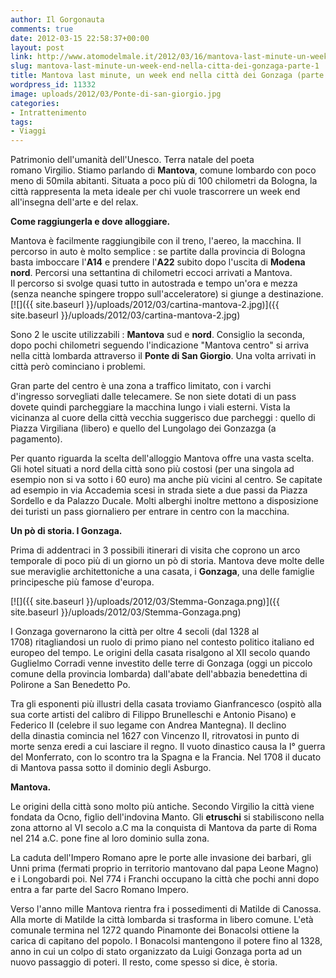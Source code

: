 ```yaml
---
author: Il Gorgonauta
comments: true
date: 2012-03-15 22:58:37+00:00
layout: post
link: http://www.atomodelmale.it/2012/03/16/mantova-last-minute-un-week-end-nella-citta-dei-gonzaga-parte-1/
slug: mantova-last-minute-un-week-end-nella-citta-dei-gonzaga-parte-1
title: Mantova last minute, un week end nella città dei Gonzaga (parte 1).
wordpress_id: 11332
image: uploads/2012/03/Ponte-di-san-giorgio.jpg
categories:
- Intrattenimento
tags:
- Viaggi
---
```



Patrimonio dell'umanità dell'Unesco. Terra natale del poeta romano Virgilio. Stiamo parlando di **Mantova**, comune lombardo con poco meno di 50mila abitanti. Situata a poco più di 100 chilometri da Bologna, la città rappresenta la meta ideale per chi vuole trascorrere un week end all'insegna dell'arte e del relax.

**Come raggiungerla e dove alloggiare.**

Mantova è facilmente raggiungibile con il treno, l'aereo, la macchina. Il percorso in auto è molto semplice : se partite dalla provincia di Bologna basta imboccare l'**A14** e prendere l'**A22** subito dopo l'uscita di **Modena nord**. Percorsi una settantina di chilometri eccoci arrivati a Mantova. Il percorso si svolge quasi tutto in autostrada e tempo un'ora e mezza (senza neanche spingere troppo sull'acceleratore) si giunge a destinazione.[![]({{ site.baseurl }}/uploads/2012/03/cartina-mantova-2.jpg)]({{ site.baseurl }}/uploads/2012/03/cartina-mantova-2.jpg)

Sono 2 le uscite utilizzabili : **Mantova** sud e **nord**. Consiglio la seconda, dopo pochi chilometri seguendo l'indicazione "Mantova centro" si arriva nella città lombarda attraverso il **Ponte di San Giorgio**. Una volta arrivati in città però cominciano i problemi.

Gran parte del centro è una zona a traffico limitato, con i varchi d'ingresso sorvegliati dalle telecamere. Se non siete dotati di un pass dovete quindi parcheggiare la macchina lungo i viali esterni. Vista la vicinanza al cuore della città vecchia suggerisco due parcheggi : quello di Piazza Virgiliana (libero) e quello del Lungolago dei Gonzazga (a pagamento).

Per quanto riguarda la scelta dell'alloggio Mantova offre una vasta scelta. Gli hotel situati a nord della città sono più costosi (per una singola ad esempio non si va sotto i 60 euro) ma anche più vicini al centro. Se capitate ad esempio in via Accademia scesi in strada siete a due passi da Piazza Sordello e da Palazzo Ducale. Molti alberghi inoltre mettono a disposizione dei turisti un pass giornaliero per entrare in centro con la macchina.

**Un pò di storia. I Gonzaga.**

Prima di addentraci in 3 possibili itinerari di visita che coprono un arco temporale di poco più di un giorno un pò di storia. Mantova deve molte delle sue meraviglie architettoniche a una casata, i **Gonzaga**, una delle famiglie principesche più famose d'europa.

[![]({{ site.baseurl }}/uploads/2012/03/Stemma-Gonzaga.png)]({{ site.baseurl }}/uploads/2012/03/Stemma-Gonzaga.png)

I Gonzaga governarono la città per oltre 4 secoli (dal 1328 al 1708) ritagliandosi un ruolo di primo piano nel contesto politico italiano ed europeo del tempo. Le origini della casata risalgono al XII secolo quando Guglielmo Corradi venne investito delle terre di Gonzaga (oggi un piccolo comune della provincia lombarda) dall'abate dell'abbazia benedettina di Polirone a San Benedetto Po.

Tra gli esponenti più illustri della casata troviamo Gianfrancesco (ospitò alla sua corte artisti del calibro di Filippo Brunelleschi e Antonio Pisano) e Federico II (celebre il suo legame con Andrea Mantegna). Il declino della dinastia comincia nel 1627 con Vincenzo II, ritrovatosi in punto di morte senza eredi a cui lasciare il regno. Il vuoto dinastico causa la I° guerra del Monferrato, con lo scontro tra la Spagna e la Francia. Nel 1708 il ducato di Mantova passa sotto il dominio degli Asburgo.

**Mantova.**

Le origini della città sono molto più antiche. Secondo Virgilio la città viene fondata da Ocno, figlio dell'indovina Manto. Gli **etruschi** si stabiliscono nella zona attorno al VI secolo a.C ma la conquista di Mantova da parte di Roma nel 214 a.C. pone fine al loro dominio sulla zona.

La caduta dell'Impero Romano apre le porte alle invasione dei barbari, gli Unni prima (fermati proprio in territorio mantovano dal papa Leone Magno) e i Longobardi poi. Nel 774 i Franchi occupano la città che pochi anni dopo entra a far parte del Sacro Romano Impero.

Verso l'anno mille Mantova rientra fra i possedimenti di Matilde di Canossa. Alla morte di Matilde la città lombarda si trasforma in libero comune. L'età comunale termina nel 1272 quando Pinamonte dei Bonacolsi ottiene la carica di capitano del popolo. I Bonacolsi mantengono il potere fino al 1328, anno in cui un colpo di stato organizzato da Luigi Gonzaga porta ad un nuovo passaggio di poteri. Il resto, come spesso si dice, è storia.
